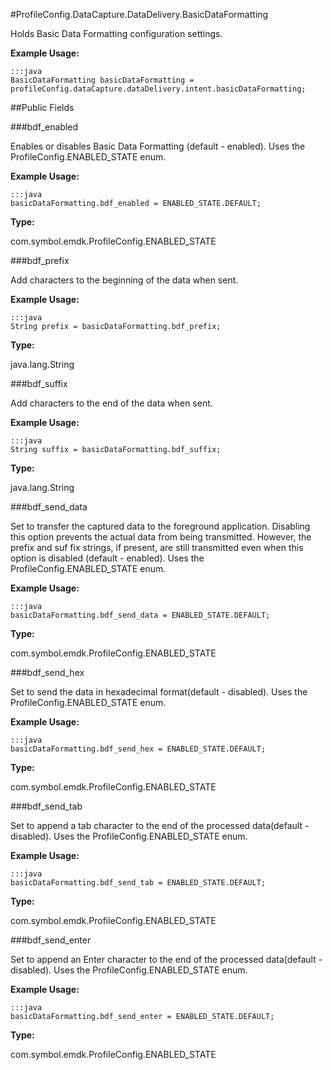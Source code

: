 #ProfileConfig.DataCapture.DataDelivery.BasicDataFormatting

Holds Basic Data Formatting configuration settings.

 

**Example Usage:**
	
	:::java	
	BasicDataFormatting basicDataFormatting = profileConfig.dataCapture.dataDelivery.intent.basicDataFormatting;


##Public Fields

###bdf_enabled

Enables or disables Basic Data Formatting (default - enabled).
 Uses the  ProfileConfig.ENABLED_STATE enum.

 

**Example Usage:**
	
	:::java	
	basicDataFormatting.bdf_enabled = ENABLED_STATE.DEFAULT;


**Type:**

com.symbol.emdk.ProfileConfig.ENABLED_STATE

###bdf_prefix

Add characters to the beginning of the data when sent.

 

**Example Usage:**
	
	:::java	
	String prefix = basicDataFormatting.bdf_prefix;


**Type:**

java.lang.String

###bdf_suffix

Add characters to the end of the data when sent.

 

**Example Usage:**
	
	:::java	
	String suffix = basicDataFormatting.bdf_suffix;


**Type:**

java.lang.String

###bdf_send_data

Set to transfer the captured data to the foreground application. Disabling this option prevents the actual data from being transmitted.
 However, the prefix and suf fix strings, if present, are still transmitted even when this option is disabled (default - enabled).
 Uses the  ProfileConfig.ENABLED_STATE enum.

 

**Example Usage:**
	
	:::java	
	basicDataFormatting.bdf_send_data = ENABLED_STATE.DEFAULT;


**Type:**

com.symbol.emdk.ProfileConfig.ENABLED_STATE

###bdf_send_hex

Set to send the data in hexadecimal format(default - disabled).
 Uses the  ProfileConfig.ENABLED_STATE enum.

 

**Example Usage:**
	
	:::java	
	basicDataFormatting.bdf_send_hex = ENABLED_STATE.DEFAULT;


**Type:**

com.symbol.emdk.ProfileConfig.ENABLED_STATE

###bdf_send_tab

Set to append a tab character to the end of the processed data(default - disabled).
 Uses the  ProfileConfig.ENABLED_STATE enum.

 

**Example Usage:**
	
	:::java	
	basicDataFormatting.bdf_send_tab = ENABLED_STATE.DEFAULT;


**Type:**

com.symbol.emdk.ProfileConfig.ENABLED_STATE

###bdf_send_enter

Set to append an Enter character to the end of the processed data(default - disabled).
 Uses the  ProfileConfig.ENABLED_STATE enum.

 

**Example Usage:**
	
	:::java	
	basicDataFormatting.bdf_send_enter = ENABLED_STATE.DEFAULT;


**Type:**

com.symbol.emdk.ProfileConfig.ENABLED_STATE

